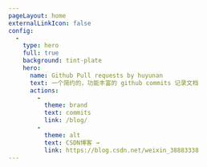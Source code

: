 ```yaml
---
pageLayout: home
externalLinkIcon: false
config:
  -
    type: hero
    full: true
    background: tint-plate
    hero:
      name: Github Pull requests by huyunan
      text: 一个简约的，功能丰富的 github commits 记录文档
      actions:
        -
          theme: brand
          text: commits
          link: /blog/
        -
          theme: alt
          text: CSDN博客 →
          link: https://blog.csdn.net/weixin_38883338
---
```

